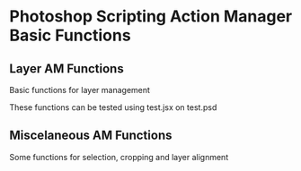 # Photoshop Scripting Action Manager Basic Functions 
## Layer AM Functions
Basic functions for layer management

These functions can be tested using test.jsx on test.psd

## Miscelaneous AM Functions
Some functions for selection, cropping and layer alignment
